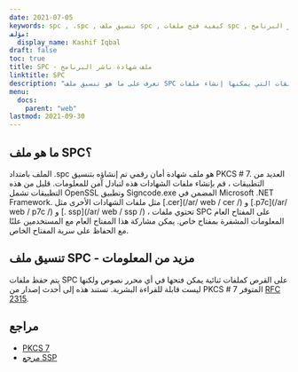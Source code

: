 ```yaml
---
date: 2021-07-05
keywords: spc , .spc , تنسيق ملف spc , كيفية فتح ملفات spc , ملف شهادة ناشر البرنامج
مؤلف:
  display_name: Kashif Iqbal
draft: false
toc: true
title: SPC - ملف شهادة ناشر البرنامج
linktitle: SPC
description: "تعرف على ما هو تنسيق ملف SPC وواجهات برمجة التطبيقات التي يمكنها إنشاء ملفات SPC وفتحها."
menu:
  docs:
    parent: "web"
lastmod: 2021-09-30
---
```


## ما هو ملف SPC؟

الملف بامتداد .spc هو ملف شهادة أمان رقمي تم إنشاؤه بتنسيق PKCS # 7. العديد من التطبيقات ، قم بإنشاء ملفات الشهادات هذه لتبادل آمن للمعلومات. قليل من هذه التطبيقات تشمل OpenSSL وتطبيق Signcode.exe المضمن في Microsoft .NET Framework. مثل ملفات الشهادات الأخرى مثل [.cer](/ar/ web / cer /) و [.p7c](/ar/ web / p7c /) و [. ssp](/ar/ web / ssp /) ، تحتوي ملفات SPC على المفتاح العام المعلومات المشفرة بمفتاح خاص. يمكن مشاركة هذا المفتاح العام مع المستخدمين علنًا مع الحفاظ على سرية المفتاح الخاص.

## تنسيق ملف SPC - مزيد من المعلومات

يتم حفظ ملفات SPC على القرص كملفات ثنائية يمكن فتحها في أي محرر نصوص ولكنها ليست قابلة للقراءة البشرية. تستند هذه إلى أحدث إصدار من PKCS # 7 المتوفر [RFC 2315](https://datatracker.ietf.org/doc/html/rfc2315).

## مراجع

* [PKCS 7](https://en.wikipedia.org/wiki/PKCS_7)
* [مرجع SSP](https://scalate.github.io/scalate/documentation/ssp-reference.html)
